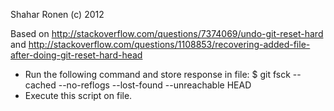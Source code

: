 Shahar Ronen (c) 2012

Based on http://stackoverflow.com/questions/7374069/undo-git-reset-hard
and http://stackoverflow.com/questions/1108853/recovering-added-file-after-doing-git-reset-hard-head

- Run the following command and store response in file:
$ git fsck --cached --no-reflogs --lost-found --unreachable HEAD
- Execute this script on file.